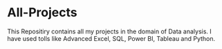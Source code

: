 # All-Projects
This Repositiry contains all my projects in the domain of Data analysis. I have used tolls like Advanced Excel, SQL, Power BI, Tableau and Python.
